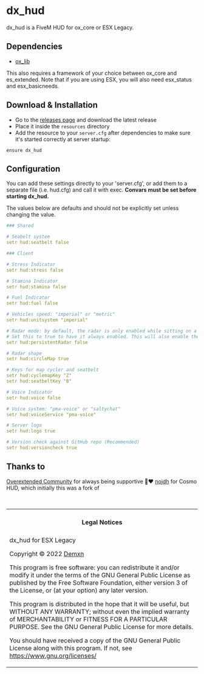 # dx_hud

dx_hud is a FiveM HUD for ox_core or ESX Legacy.

## Dependencies

- [ox_lib](https://github.com/overextended/ox_lib)

This also requires a framework of your choice between ox_core and es_extended.
Note that if you are using ESX, you will also need esx_status and esx_basicneeds.

## Download & Installation

- Go to the [releases page](https://github.com/0xDEMXN/dx_hud/releases "Releases page") and download the latest release
- Place it inside the `resources` directory
- Add the resource to your `server.cfg` after dependencies to make sure it's started correctly at server startup:

```
ensure dx_hud
```

## Configuration

You can add these settings directly to your 'server.cfg', or add them to a separate file (i.e. hud.cfg) and call it with exec. **Convars must be set before starting dx_hud.**

The values below are defaults and should not be explicitly set unless changing the value.

``` yaml
### Shared

# Seabelt system
setr hud:seatbelt false

### Client

# Stress Indicator
setr hud:stress false

# Stamina Indicator
setr hud:stamina false

# Fuel Indicator
setr hud:fuel false

# Vehicles speed: "imperial" or "metric"
setr hud:unitsystem "imperial"

# Radar mode: by default, the radar is only enabled while sitting on a vehicle.
# Set this to true to have it always enabled. This will also enable the map cycler.
setr hud:persistentRadar false

# Radar shape
setr hud:circleMap true

# Keys for map cycler and seatbelt
setr hud:cyclemapKey "Z"
setr hud:seatbeltKey "B"

# Voice Indicator
setr hud:voice false

# Voice system: "pma-voice" or "saltychat"
setr hud:voiceService "pma-voice"

# Server logo
setr hud:logo true

# Version check against GitHub repo (Recommended)
setr hud:versioncheck true
```

## Thanks to
[Overextended Community](https://discord.gg/overextended) for always being supportive 🐂❤️
[nojdh](https://github.com/nojdh/) for Cosmo HUD, which initially this was a fork of

<br>
<table><tr><td><h4 align='center'>Legal Notices</h4></tr></td>
<tr><td>
dx_hud for ESX Legacy

Copyright © 2022  [Demxn](https://github.com/0xDEMXN)


This program is free software: you can redistribute it and/or modify
it under the terms of the GNU General Public License as published by
the Free Software Foundation, either version 3 of the License, or
(at your option) any later version.


This program is distributed in the hope that it will be useful,
but WITHOUT ANY WARRANTY; without even the implied warranty of
MERCHANTABILITY or FITNESS FOR A PARTICULAR PURPOSE.  See the
GNU General Public License for more details.


You should have received a copy of the GNU General Public License
along with this program.
If not, see <https://www.gnu.org/licenses/>
</td></tr></table>
